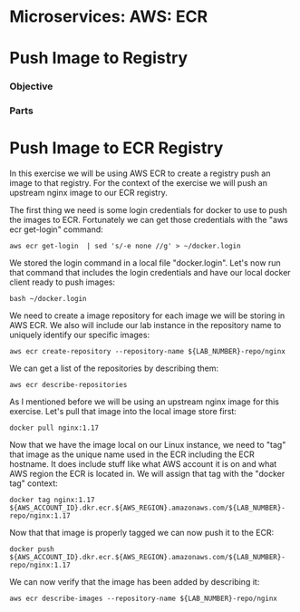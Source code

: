 # Microservices: AWS: ECR
# Push Image to Registry

### Objective



### Parts




# Push Image to ECR Registry

In this exercise we will be using AWS ECR to create a registry push an image to that registry.  For the context of the exercise we will push an upstream nginx image to our ECR registry.  

The first thing we need is some login credentials for docker to use to push the images to ECR.  Fortunately we can get those credentials with the "aws ecr get-login" command:

~~~shell
aws ecr get-login  | sed 's/-e none //g' > ~/docker.login
~~~

We stored the login command in a local file "docker.login".  Let's now run that command that includes the login credentials and have our local docker client ready to push images:

~~~shell
bash ~/docker.login
~~~

We need to create a image repository for each image we will be storing in AWS ECR.  We also will include our lab instance in the repository name to uniquely identify our specific images:

~~~shell
aws ecr create-repository --repository-name ${LAB_NUMBER}-repo/nginx
~~~

We can get a list of the repositories by describing them:

~~~shell
aws ecr describe-repositories
~~~

As I mentioned before we will be using an upstream nginx image for this exercise.  Let's pull that image into the local image store first:

~~~shell
docker pull nginx:1.17
~~~

Now that we have the image local on our Linux instance, we need to "tag" that image as the unique name used in the ECR including the ECR hostname.  It does include stuff like what AWS account it is on and what AWS region the ECR is located in.  We will assign that tag with the "docker tag" context:

~~~shell
docker tag nginx:1.17 ${AWS_ACCOUNT_ID}.dkr.ecr.${AWS_REGION}.amazonaws.com/${LAB_NUMBER}-repo/nginx:1.17
~~~

Now that that image is properly tagged we can now push it to the ECR:

~~~shell
docker push ${AWS_ACCOUNT_ID}.dkr.ecr.${AWS_REGION}.amazonaws.com/${LAB_NUMBER}-repo/nginx:1.17
~~~


We can now verify that the image has been added by describing it:

~~~shell
aws ecr describe-images --repository-name ${LAB_NUMBER}-repo/nginx
~~~
